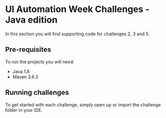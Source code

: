 # UI Automation Week Challenges - Java edition

In this section you will find supporting code for challenges 2, 3 and 5.

## Pre-requisites

To run the projects you will need:

* Java 1.8
* Maven 3.6.3

## Running challenges

To get started with each challenge, simply open up or import the challenge folder in your IDE.
